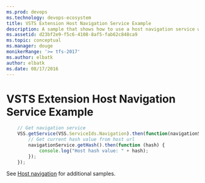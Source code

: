 ```yaml
---
ms.prod: devops
ms.technology: devops-ecosystem
title: VSTS Extension Host Navigation Service Example
description: A sample that shows how to use a host navigation service with a VSTS extension
ms.assetid: d23bf2e9-f5c6-4108-8af5-fab62c848ca9
ms.topic: conceptual
ms.manager: douge
monikerRange: '>= tfs-2017'
ms.author: elbatk
author: elbatk
ms.date: 08/17/2016
---
```


# VSTS Extension Host Navigation Service Example

```js
    // Get navigation service
    VSS.getService(VSS.ServiceIds.Navigation).then(function(navigationService) {
        // Get current hash value from host url
        navigationService.getHash().then(function (hash) {
            console.log("Host hash value: " + hash);                        
        });
    });
```
See [Host navigation](../../../../develop/host-navigation.md) for additional samples.